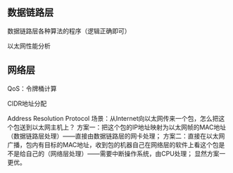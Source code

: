 ## 数据链路层

数据链路层各种算法的程序（逻辑正确即可）

以太网性能分析

## 网络层

QoS：令牌桶计算

CIDR地址分配

Address Resolution Protocol
场景：从Internet向以太网传来一个包，怎么把这个包送到以太网主机上？
方案一：把这个包的IP地址映射为以太网帧的MAC地址（数据链路层处理）——直接由数据链路层的网卡处理；
方案二：直接在以太网广播，包内有目标的MAC地址，收到包的机器自己在网络层的软件上看这个包是不是给自己的（网络层处理）——需要中断操作系统，由CPU处理；
显然方案一更优。